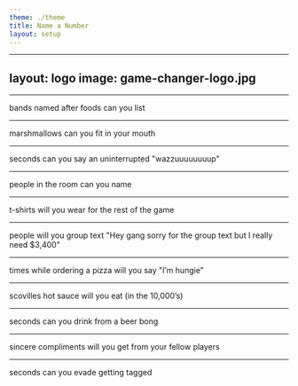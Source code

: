 ```yaml
---
theme: ./theme
title: Name a Number
layout: setup
---
```


<!-- Setup page -->

---
layout: logo
image: game-changer-logo.jpg
---

<!-- Logo page -->

---

<HowMany>bands named after foods can you list</HowMany>

---

<HowMany>marshmallows can you fit in your mouth</HowMany>

---

<HowMany>seconds can you say an uninterrupted "wazzuuuuuuuup"</HowMany>

---

<HowMany>people in the room can you name</HowMany>

---

<HowMany redacted>t-shirts will you wear for the rest of the game</HowMany>

---

<HowMany redacted>
  people will you group text "Hey gang sorry for the group text but I really need $3,400"
</HowMany>

---

<HowMany redacted>times while ordering a pizza will you say "I’m hungie"</HowMany>

<!-- Wager points -->

---

<HowMany redacted>scovilles hot sauce will you eat (in the 10,000’s)</HowMany>

<!-- Wager points -->

---

<HowMany redacted>seconds can you drink from a beer bong</HowMany>

<!-- Wager points -->

---

<HowMany redacted>sincere compliments will you get from your fellow players</HowMany>

<!-- Wager points -->

---

<HowMany redacted>seconds can you evade getting tagged</HowMany>

<!-- Wager points -->

